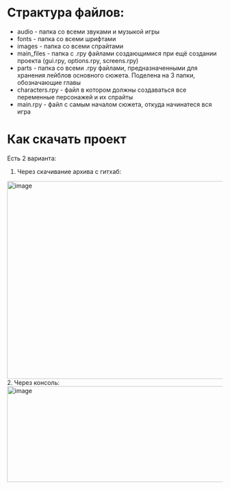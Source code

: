 # Страктура файлов:

- audio - папка со всеми звуками и музыкой игры
- fonts - папка со всеми шрифтами
- images - папка со всеми спрайтами
- main_files - папка с .rpy файлами создающимися при ещё создании проекта (gui.rpy, options.rpy, screens.rpy)
- parts - папка со всеми .rpy файлами, предназначенными для хранения лейблов основного сюжета. Поделена на 3 папки, обозначающие главы
- characters.rpy - файл в котором должны создаваться все переменные персонажей и их спрайты
- main.rpy - файл с самым началом сюжета, откуда начинатеся вся игра


# Как скачать проект
Есть 2 варианта:
1. Через скачивание архива с гитхаб:
  <img width="1565" height="462" alt="image" src="https://github.com/user-attachments/assets/afe8bc11-71b8-42d0-bc6a-1e92a1cf9960" />
2. Через консоль:
   <img width="931" height="224" alt="image" src="https://github.com/user-attachments/assets/52c627c7-d6d4-4792-8a40-dd2a4637a22c" />
